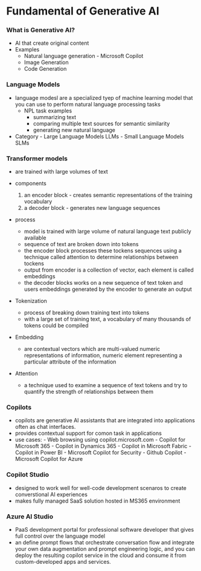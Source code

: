 


# Fundamental of Generative AI

### What is Generative AI?
- AI that create original content
- Examples
    - Natural language generation - Microsoft Copilot
    - Image Generation
    - Code Generation
  
### Language Models
- language modesl are a specialized tyep of machine learning model that you can use to perform natural language processing tasks
  - NPL task examples
      - summarizing text
      - comparing multiple text sources for semantic similarity
      - generating new natural language
- Category
      - Large Language Models LLMs
      - Small Language Models SLMs


### Transformer models
- are trained with large volumes of text
- components
    1. an encoder block - creates semantic representations of the training vocabulary
    2. a decoder block - generates new language sequences

- process
    - model is trained with large volume of natural language text publicly available
    - sequence of text are broken down into tokens
    - the encoder block processes these tockens sequences using a technique called attention to determine relationships between tockens
    - output from encoder is a collection of vector, each element is called embeddings
    - the decoder blocks works on a new sequence of text token and users embeddings generated by the encoder to generate an output
  
- Tokenization
    - process of breaking down training text into tokens
    - with a large set of training text, a vocabulary of many thousands of tokens could be compiled

- Embedding
    - are contextual vectors which are multi-valued numeric representations of information, numeric element representing a particular attribute of the information
  
- Attention
    - a technique used to examine a sequence of text tokens and try to quantify the strength of relationships between them


### Copilots
  - copilots are generative AI assistants that are integrated into applications often as chat interfaces.
  - provides contextual support for comon task in applications
  - use cases:
        - Web browsing using copilot.microsoft.com
        - Copilot for Microsoft 365
        - Copilot in Dynamics 365
        - Copilot in Microsoft Fabric
        - Copilot in Power BI
        - Microsoft Copilot for Security
        - Github Copilot
        - Microsoft Copilot for Azure

### Copilot Studio
  - designed to work well for well-code development scenaros to create converstional AI experiences
  - makes fully managed SaaS solution hosted in MS365 environment

### Azure AI Studio
  - PaaS development portal for professional software developer that gives full control over the language model
  - an define prompt flows that orchestrate conversation flow and integrate your own data augmentation and prompt engineering logic, and you can deploy the resulting copilot service in the cloud and consume it from custom-developed apps and services.